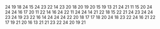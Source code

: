 24
19
18
24
15
24
23
22
14
23
20
18
20
19
20
15
19
13
21
24
21
11
15
20
24
24
24
16
17
20
11
22
14
16
24
22
11
24
24
14
21
22
18
15
22
21
24
23
24
24
23
24
19
23
22
16
14
24
24
24
22
20
18
17
17
18
20
24
18
23
22
24
16
21
22
17
19
21
20
16
13
21
21
23
22
24
20
19
21
